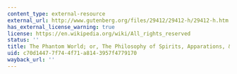 ```yaml
---
content_type: external-resource
external_url: http://www.gutenberg.org/files/29412/29412-h/29412-h.htm
has_external_license_warning: true
license: https://en.wikipedia.org/wiki/All_rights_reserved
status: ''
title: The Phantom World; or, The Philosophy of Spirits, Apparations, &c. &c
uid: c70d1447-7f74-4f71-a814-3957f4779170
wayback_url: ''
---
```

